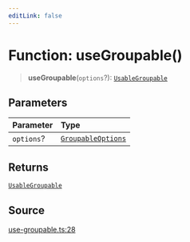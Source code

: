 ```yaml
---
editLink: false
---
```


# Function: useGroupable()

> **useGroupable**(`options`?): [`UsableGroupable`](../type-aliases/type-alias.UsableGroupable.md)

## Parameters

| Parameter  | Type                                                                 |
| :--------- | :------------------------------------------------------------------- |
| `options`? | [`GroupableOptions`](../type-aliases/type-alias.GroupableOptions.md) |

## Returns

[`UsableGroupable`](../type-aliases/type-alias.UsableGroupable.md)

## Source

[use-groupable.ts:28](https://github.com/directus/directus/blob/7789a6c53/packages/composables/src/use-groupable.ts#L28)
